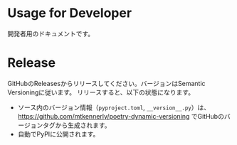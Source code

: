 # Usage for Developer
開発者用のドキュメントです。

# Release
GitHubのReleasesからリリースしてください。バージョンはSemantic Versioningに従います。
リリースすると、以下の状態になります。

* ソース内のバージョン情報（`pyproject.toml`, `__version__.py`）は、https://github.com/mtkennerly/poetry-dynamic-versioning でGitHubのバージョンタグから生成されます。
* 自動でPyPIに公開されます。

